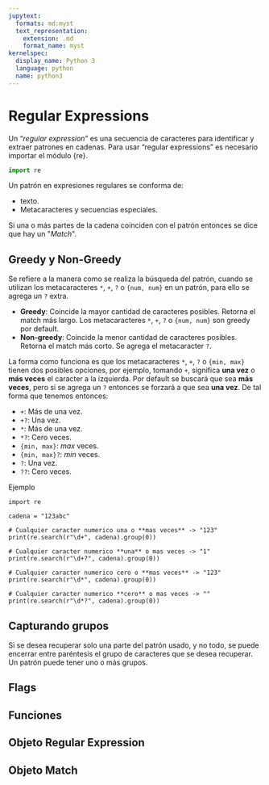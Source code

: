 ```yaml
---
jupytext:
  formats: md:myst
  text_representation:
    extension: .md
    format_name: myst
kernelspec:
  display_name: Python 3
  language: python
  name: python3
---
```


# Regular Expressions

Un “_regular expression_” es una secuencia de caracteres para identificar y extraer patrones en cadenas. Para usar “regular expressions” es necesario importar el módulo {re}.
```python
import re
```

Un patrón en expresiones regulares se conforma de:
- texto.
- Metacaracteres y secuencias especiales.

Si una o más partes de la cadena coinciden con el patrón entonces se dice que hay un "_Match_".

## Greedy y Non-Greedy

Se refiere a la manera como se realiza la búsqueda del patrón, cuando se utilizan los metacaracteres `*`, `+`, `?` o `{num, num}` en un patrón, para ello se agrega un `?` extra.

- **Greedy**: Coincide la mayor cantidad de caracteres posibles. Retorna el match más largo. Los metacaracteres `*`, `+`, `?` o `{num, num}` son greedy por default.
- **Non-greedy**: Coincide la menor cantidad de caracteres posibles. Retorna el match más corto. Se agrega el metacaracter `?`.

La forma como funciona es que los metacaracteres `*`, `+`, `?` o `{min, max}` tienen dos posibles opciones, por ejemplo, tomando `+`, significa **una vez** o **más veces** el caracter a la izquierda. Por default se buscará que sea **más veces**, pero si se agrega un `?` entonces se forzará a que sea **una vez**. De tal forma que tenemos entonces:
- `+`: Más de una vez.
- `+?`: Una vez.
- `*`: Más de una vez.
- `*?`: Cero veces.
- `{min, max}`: _max_ veces.
- `{min, max}?`: _min_ veces.
- `?`: Una vez.
- `??`: Cero veces.

Ejemplo
```{code-cell} python3
import re

cadena = "123abc"

# Cualquier caracter numerico una o **mas veces** -> "123"
print(re.search(r"\d+", cadena).group(0))

# Cualquier caracter numerico **una** o mas veces -> "1"
print(re.search(r"\d+?", cadena).group(0)) 

# Cualquier caracter numerico cero o **mas veces** -> "123"
print(re.search(r"\d*", cadena).group(0)) 

# Cualquier caracter numerico **cero** o mas veces -> ""
print(re.search(r"\d*?", cadena).group(0)) 
```

## Capturando grupos

Si se desea recuperar solo una parte del patrón usado, y no todo, se puede encerrar entre paréntesis el grupo de caracteres que se desea recuperar. Un patrón puede tener uno o más grupos.

## Flags

## Funciones

## Objeto Regular Expression

## Objeto Match

